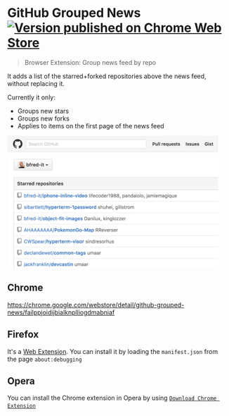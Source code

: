 # GitHub Grouped News [![Version published on Chrome Web Store](https://img.shields.io/chrome-web-store/v/failppjoidijbialknplliogdmabniaf.svg)](https://chrome.google.com/webstore/detail/github-grouped-news/failppjoidijbialknplliogdmabniaf)

> Browser Extension: Group news feed by repo

It adds a list of the starred+forked repositories above the news feed, without replacing it.

Currently it only:

* Groups new stars
* Groups new forks
* Applies to items on the first page of the news feed

<img src="screenshot.png" width="480px" alt="Screenshot">

## Chrome

https://chrome.google.com/webstore/detail/github-grouped-news/failppjoidijbialknplliogdmabniaf

## Firefox

It's a [Web Extension](http://arewewebextensionsyet.com/). You can install it by loading the `manifest.json` from the page `about:debugging`

## Opera

You can install the Chrome extension in Opera by using [`Download Chrome Extension`](https://addons.opera.com/en/extensions/details/download-chrome-extension-9/?display=en)
